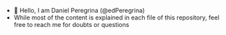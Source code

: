 - 👋 Hello, I am Daniel Peregrina (@edPeregrina)
- While most of the content is explained in each file of this repository, feel free to reach me for doubts or questions

<!---
edPeregrina/edPeregrina is a ✨ special ✨ repository because its `README.md` (this file) appears on your GitHub profile.
You can click the Preview link to take a look at your changes.
--->
